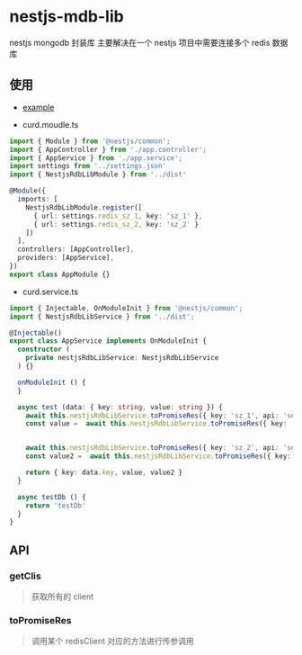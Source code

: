 # nestjs-mdb-lib
nestjs mongodb 封装库
主要解决在一个 nestjs 项目中需要连接多个 redis 数据库

## 使用
- [example](https://github.com/jamesjianpeng/nestjs-mdb-lib/tree/master/example/test)

- curd.moudle.ts

```typescript
import { Module } from '@nestjs/common';
import { AppController } from './app.controller';
import { AppService } from './app.service';
import settings from '../settings.json'
import { NestjsRdbLibModule } from '../dist'

@Module({
  imports: [
    NestjsRdbLibModule.register([
      { url: settings.redis_sz_1, key: 'sz_1' },
      { url: settings.redis_sz_2, key: 'sz_2' }
    ])
  ],
  controllers: [AppController],
  providers: [AppService],
})
export class AppModule {}

```

- curd.service.ts

```typescript
import { Injectable, OnModuleInit } from '@nestjs/common';
import { NestjsRdbLibService } from '../dist';

@Injectable()
export class AppService implements OnModuleInit {
  constructor (
    private nestjsRdbLibService: NestjsRdbLibService
  ) {}

  onModuleInit () {
  }

  async test (data: { key: string, value: string }) {
    await this.nestjsRdbLibService.toPromiseRes({ key: 'sz_1', api: 'set', opt: [data.key, data.value] })
    const value =  await this.nestjsRdbLibService.toPromiseRes({ key: 'sz_1', api: 'get', opt: [data.key] })


    await this.nestjsRdbLibService.toPromiseRes({ key: 'sz_2', api: 'set', opt: [data.key, data.value] })
    const value2 =  await this.nestjsRdbLibService.toPromiseRes({ key: 'sz_2', api: 'get', opt: [data.key] })

    return { key: data.key, value, value2 }
  }

  async testDb () {
    return 'testDb'
  }
}

```

## API
### getClis

> 获取所有的 client

### toPromiseRes

> 调用某个 redisClient 对应的方法进行传参调用
